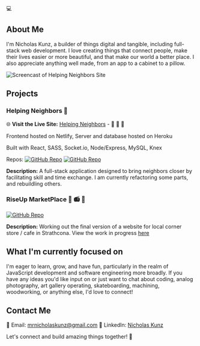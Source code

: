 :computer:

## About Me

I'm Nicholas Kunz, a builder of things digital and tangible, including full-stack web development. I love creating things that connect people, make their lives easier or more beautiful, and that make our world a better place. I also appreciate anything well made, from an app to a cabinet to a pillow. 

![Screencast of Helping Neighbors Site](https://user-images.githubusercontent.com/33107555/233460679-af674c66-0b78-4ad7-a2e3-a20fb94c11af.gif)

## Projects

### Helping Neighbors :handshake:

🌐 **Visit the Live Site:** [Helping Neighbors](https://helping-neighbors.nicholaskunz.com) - :couple: :hammer: :dizzy:

Frontend hosted on Netlify, Server and database hosted on Heroku

Built with React, SASS, Socket.io, Node/Express, MySQL, Knex

Repos: 
[![GitHub Repo](https://img.shields.io/badge/Repo-Frontend-blue)](https://www.github.com/ntkunz/helping_neighbors)
[![GitHub Repo](https://img.shields.io/badge/Repo-Server-green)](https://www.github.com/ntkunz/hn_db)

**Description:** A full-stack application designed to bring neighbors closer by facilitating skill and time exchange. I am currently refactoring some parts, and rebuildling others. 


### RiseUp MarketPlace 🥪 📻 🦁

[![GitHub Repo](https://img.shields.io/badge/Repo-Frontend-blue)](https://www.github.com/ntkunz/riseup)

**Description:** Working out the final version of a website for local corner store / cafe in Strathcona. 
View the work in progress [here]([https://riseup.nicholaskunz.com/](https://riseuponelove.com/))

## What I'm currently focused on

I'm eager to learn, grow, and have fun, particularly in the realm of JavaScript development and software engineering more broadly. If you have any ideas you'd like input on or just want to chat about coding, analog photography, art gallery operating, skateboarding, machining, woodworking, or anything else, I'd love to connect!

## Contact Me

📧 Email: [mrnicholaskunz@gmail.com](mailto:mrnicholaskunz@gmail.com)
💼 LinkedIn: [Nicholas Kunz](https://www.linkedin.com/in/nich-kunz/)

Let's connect and build amazing things together! 🚀

